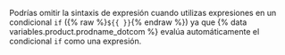 Podrías omitir la sintaxis de expresión cuando utilizas expresiones en un condicional `if` ({% raw %}`${{ }}`{% endraw %}) ya que {% data variables.product.prodname_dotcom %} evalúa automáticamente el condicional `if` como una expresión.